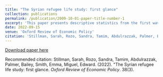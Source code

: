 ```yaml
---
title: "The Syrian refugee life study: first glance"
collection: publications
permalink: /publication/2009-10-01-paper-title-number-1
excerpt: 'This paper presents descriptive statistics from the first wave of the Syrian Refugee Life Study (S-RLS), which began in 2020. S-RLS is a longitudinal study that tracks a representative sample of approximately 2,500 registered Syrian refugee households in Jordan. It collects comprehensive data on sociodemographic variables, health and well-being, preferences, social capital, attitudes, and safety and crime perceptions. We use these data to document sociodemographic characteristics of Syrian refugees in Jordan and compare them to representative populations in the 2016 Jordan Labor Market Panel Survey (JLMPS). Our findings point to lags in basic service access, housing quality, and educational attainment for Syrian refugees relative to non-refugees. The impacts of the pandemic may partially explain these disparities. The data also show that most Syrian refugees have not recovered economically after Covid-19 and have larger gender disparities in income, employment, prevalence of child marriage, and gender attitudes than their non-refugee counterparts. Finally, mental health problems were common for Syrian refugees in 2020, with depression indicated among more than 45 per cent of the phone survey sample and 61 per cent of the in-person survey sample.'
date: 2022-09-15
venue: 'Oxford Review of Economic Policy'
citation: 'Stillman, Sarah, Rozo, Sandra, Tamim, Abdulrazzak, Palmer, Bailey, Smith, Emma, Miguel, Edward. (2022). &quot;The Syrian refugee life study: first glance.&quot; <i>Oxford Review of Economic Policy</i>. 38(3).'
---
```

[Download paper here](https://academic.oup.com/oxrep/article-abstract/38/3/625/6701694)

Recommended citation: Stillman, Sarah, Rozo, Sandra, Tamim, Abdulrazzak, Palmer, Bailey, Smith, Emma, Miguel, Edward. (2022). &quot;The Syrian refugee life study: first glance. <i>Oxford Review of Economic Policy</i>. 38(3).
